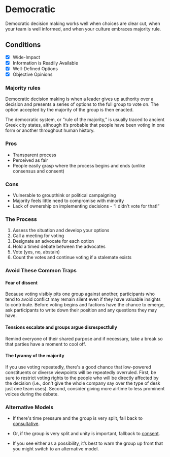 # Democratic

Democratic decision making works well when choices are clear cut, when your team is well informed, and when your culture embraces majority rule.

## Conditions

- [x] Wide-Impact
- [x] Information is Readily Available
- [x] Well-Defined Options
- [x] Objective Opinions

### Majority rules

Democratic decision making is when a leader gives up authority over a decision and presents a series of options to the full group to vote on. The option accepted by the majority of the group is then enacted.

The democratic system, or “rule of the majority,” is usually traced to ancient Greek city states, although it’s probable that people have been voting in one form or another throughout human history.

### Pros

- Transparent process
- Perceived as fair
- People easily grasp where the process begins and ends (unlike consensus and consent)

### Cons

- Vulnerable to groupthink or political campaigning
- Majority feels little need to compromise with minority
- Lack of ownership on implementing decisions - “I didn’t vote for that!”

### The Process

1. Assess the situation and develop your options
2. Call a meeting for voting
3. Designate an advocate for each option
4. Hold a timed debate between the advocates
5. Vote (yes, no, abstain)
6. Count the votes and continue voting if a stalemate exists

### Avoid These Common Traps

#### Fear of dissent

Because voting visibly pits one group against another, participants who tend to avoid conflict may remain silent even if they have valuable insights to contribute. Before voting begins and factions have the chance to emerge, ask participants to write down their position and any questions they may have.

#### Tensions escalate and groups argue disrespectfully

Remind everyone of their shared purpose and if necessary, take a break so that parties have a moment to cool off.

#### The tyranny of the majority

If you use voting repeatedly, there's a good chance that low-powered constituents or diverse viewpoints will be repeatedly overruled. First, be sure to restrict voting rights to the people who will be directly affected by the decision (i.e., don't give the whole company say over the type of desk just one team uses). Second, consider giving more airtime to less prominent voices during the debate.

### Alternative Models

- If there's time pressure and the group is very split, fall back to [consultative](./consultative).

- Or, if the group is very split and unity is important, fallback to [consent](./consent).

- If you see either as a possibility, it’s best to warn the group up front that you might switch to an alternative model.
